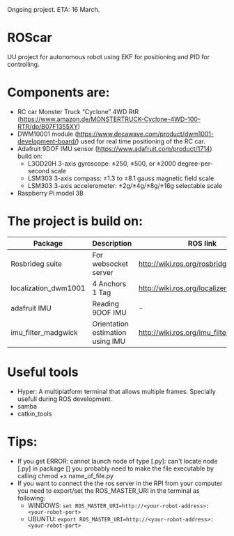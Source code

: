 <aside class="notice">
Ongoing project. ETA: 16 March.
</aside>

# ROScar

UU project for autonomous robot using EKF for positioning and PID for controlling.

# Components are:

- RC car Monster Truck “Cyclone” 4WD RtR (https://www.amazon.de/MONSTERTRUCK-Cyclone-4WD-100-RTR/dp/B07F1355XY)
- DWM10001 module (https://www.decawave.com/product/dwm1001-development-board/) used for real time positioning of the RC car.
- Adafruit 9DOF IMU sensor (https://www.adafruit.com/product/1714) build on:
  - L3GD20H 3-axis gyroscope: ±250, ±500, or ±2000 degree-per-second scale
  - LSM303 3-axis compass: ±1.3 to ±8.1 gauss magnetic field scale
  - LSM303 3-axis accelerometer: ±2g/±4g/±8g/±16g selectable scale
- Raspberry Pi model 3B

# The project is build on:

| Package              | Description                      | ROS link                                | Git Link                                             |
| -------------------- | -------------------------------- | --------------------------------------- | ---------------------------------------------------- |
| Rosbrideg suite      | For websocket server             | http://wiki.ros.org/rosbridge_suite     | https://github.com/RobotWebTools/rosbridge_suite.git |
| localization_dwm1001 | 4 Anchors 1 Tag                  | http://wiki.ros.org/localizer_dwm1001   | https://github.com/20chix/dwm1001_ros.git            |
| adafruit IMU         | Reading 9DOF IMU                 | -                                       | - https://github.com/rolling-robot/adafruit_imu      |
| imu_filter_madgwick  | Orientation estimation using IMU | http://wiki.ros.org/imu_filter_madgwick | https://github.com/ccny-ros-pkg/imu_tools.git        |

# Useful tools

- Hyper: A multiplatform terminal that allows multiple frames. Specially usefull during ROS development.
- samba
- catkin_tools

# Tips:
- If you get ERROR: cannot launch node of type [<some-file>.py]: can't locate node [<some-file>.py] in package [<some-pkg>] you probably need to make the file executable by calling chmod +x name_of_file.py
- If you want to connect the the ros server in the RPI from your computer you need to export/set the ROS_MASTER_URI in the terminal as following:
  - WINDOWS: `set ROS_MASTER_URI=http://<your-robot-address>:<your-robot-port>`
  - UBUNTU: `export ROS_MASTER_URI=http://<your-robot-address>:<your-robot-port>`
